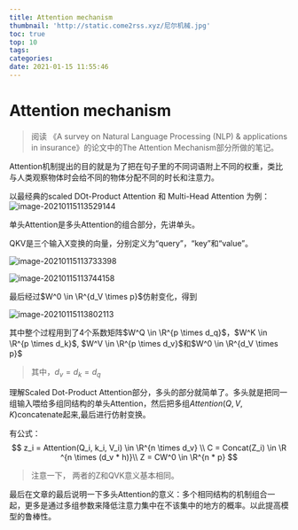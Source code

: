 ```yaml
---
title: Attention mechanism
thumbnail: 'http://static.come2rss.xyz/尼尔机械.jpg'
toc: true
top: 10
tags:
categories:
date: 2021-01-15 11:55:46
---
```





# Attention mechanism
> 阅读 《A survey on Natural Language Processing (NLP) & applications in insurance》的论文中的The Attention Mechanism部分所做的笔记。

<!-- more -->

Attention机制提出的目的就是为了把在句子里的不同词语附上不同的权重，类比与人类观察物体时会给不同的物体分配不同的时长和注意力。

以最经典的scaled DOt-Product Attention 和 Multi-Head Attention 为例：
![image-20210115113529144](http://static.come2rss.xyz/image-20210115113529144.png)

单头Attention是多头Attention的组合部分，先讲单头。

QKV是三个输入X变换的向量，分别定义为“query”，“key”和“value”。

![image-20210115113733398](http://static.come2rss.xyz/image-20210115113733398.png)

![image-20210115113744158](http://static.come2rss.xyz/image-20210115113744158.png)

最后经过$W^0 \in  \R^{d_V \times p}$仿射变化，得到

![image-20210115113802113](http://static.come2rss.xyz/image-20210115113802113.png)

其中整个过程用到了4个系数矩阵$W^Q \in  \R^{p \times d_q}$，$W^K  \in  \R^{p \times d_k}$, $W^V \in  \R^{p \times d_v}$和$W^0 \in  \R^{d_V \times p}$ 

> 其中，$d_v = d_k = d_q$
>
> 

理解Scaled Dot-Product Attention部分，多头的部分就简单了。多头就是把同一组输入喂给多组同结构的单头Attention，然后把多组$Attention(Q,V,K)$concatenate起来,最后进行仿射变换。

有公式：
$$
z_i = Attention(Q_i, k_i, V_i) \in \R^{n \times d_v} \\
C = Concat(Z_i) \in \R ^{n \times (d_v * h)}\\
Z = CW^0 \in \R^{n * p}
$$

> 注意一下， 两者的Z和QVK意义基本相同。

最后在文章的最后说明一下多头Attention的意义：多个相同结构的机制组合一起，更多是通过多组参数来降低注意力集中在不该集中的地方的概率。以此提高模型的鲁棒性。